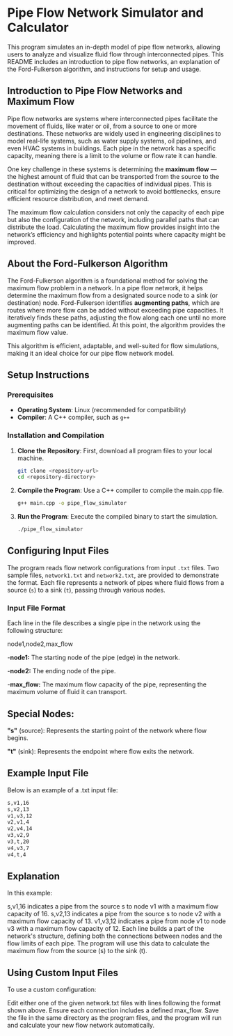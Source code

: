 # Pipe Flow Network Simulator and Calculator

This program simulates an in-depth model of pipe flow networks, allowing users to analyze and visualize fluid flow through interconnected pipes. This README includes an introduction to pipe flow networks, an explanation of the Ford-Fulkerson algorithm, and instructions for setup and usage.

## Introduction to Pipe Flow Networks and Maximum Flow

Pipe flow networks are systems where interconnected pipes facilitate the movement of fluids, like water or oil, from a source to one or more destinations. These networks are widely used in engineering disciplines to model real-life systems, such as water supply systems, oil pipelines, and even HVAC systems in buildings. Each pipe in the network has a specific capacity, meaning there is a limit to the volume or flow rate it can handle. 

One key challenge in these systems is determining the **maximum flow** — the highest amount of fluid that can be transported from the source to the destination without exceeding the capacities of individual pipes. This is critical for optimizing the design of a network to avoid bottlenecks, ensure efficient resource distribution, and meet demand.

The maximum flow calculation considers not only the capacity of each pipe but also the configuration of the network, including parallel paths that can distribute the load. Calculating the maximum flow provides insight into the network’s efficiency and highlights potential points where capacity might be improved.

## About the Ford-Fulkerson Algorithm

The Ford-Fulkerson algorithm is a foundational method for solving the maximum flow problem in a network. In a pipe flow network, it helps determine the maximum flow from a designated source node to a sink (or destination) node. Ford-Fulkerson identifies **augmenting paths**, which are routes where more flow can be added without exceeding pipe capacities. It iteratively finds these paths, adjusting the flow along each one until no more augmenting paths can be identified. At this point, the algorithm provides the maximum flow value.

This algorithm is efficient, adaptable, and well-suited for flow simulations, making it an ideal choice for our pipe flow network model.

## Setup Instructions

### Prerequisites

- **Operating System**: Linux (recommended for compatibility)
- **Compiler**: A C++ compiler, such as `g++`
  
### Installation and Compilation

1. **Clone the Repository**: First, download all program files to your local machine.
   ```bash
   git clone <repository-url>
   cd <repository-directory>

2. **Compile the Program**: Use a C++ compiler to compile the main.cpp file.
   ```bash
   g++ main.cpp -o pipe_flow_simulator

3. **Run the Program**: Execute the compiled binary to start the simulation.
   ```bash
   ./pipe_flow_simulator

## Configuring Input Files

The program reads flow network configurations from input `.txt` files. Two sample files, `network1.txt` and `network2.txt`, are provided to demonstrate the format. Each file represents a network of pipes where fluid flows from a source (`s`) to a sink (`t`), passing through various nodes. 

### Input File Format

Each line in the file describes a single pipe in the network using the following structure:

node1,node2,max_flow

-**node1:** The starting node of the pipe (edge) in the network.

-**node2:** The ending node of the pipe.

-**max_flow:** The maximum flow capacity of the pipe, representing the maximum volume of fluid it can transport.

## Special Nodes:

**"s"** (source): Represents the starting point of the network where flow begins.

**"t"** (sink): Represents the endpoint where flow exits the network.

## Example Input File
Below is an example of a .txt input file:

```bash
s,v1,16
s,v2,13
v1,v3,12
v2,v1,4
v2,v4,14
v3,v2,9
v3,t,20
v4,v3,7
v4,t,4
```

## Explanation
In this example:

s,v1,16 indicates a pipe from the source s to node v1 with a maximum flow capacity of 16.
s,v2,13 indicates a pipe from the source s to node v2 with a maximum flow capacity of 13.
v1,v3,12 indicates a pipe from node v1 to node v3 with a maximum flow capacity of 12.
Each line builds a part of the network's structure, defining both the connections between nodes and the flow limits of each pipe. The program will use this data to calculate the maximum flow from the source (s) to the sink (t).

## Using Custom Input Files
To use a custom configuration:

Edit either one of the given network.txt files with lines following the format shown above.
Ensure each connection includes a defined max_flow.
Save the file in the same directory as the program files, and the program will run and calculate your new flow network automatically.
